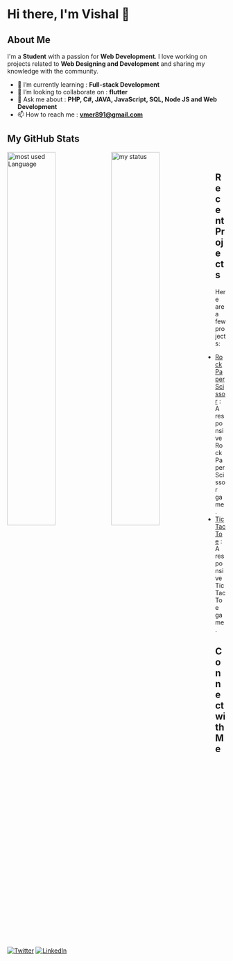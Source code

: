 # Hi there, I'm Vishal 👋


## About Me

I'm a **Student** with a passion for **Web Development**. I love working on projects related to **Web Designing and Development** and sharing my knowledge with the community.

- 🌱 I’m currently learning : **Full-stack Development**
- 👯 I’m looking to collaborate on : **flutter**
- 💬 Ask me about : **PHP, C#, JAVA, JavaScript, SQL, Node JS and Web Development**
- 📫 How to reach me : **vmer891@gmail.com**

## My GitHub Stats


<p>
<img alt="most used Language " align="left" width="47%" src="https://github-readme-stats.vercel.app/api/top-langs/?username=vishalmer&show_icons=true&theme=dark&layout=compact"/>
</p>
<p><img alt="my status" align="left" width="47%" src="https://github-readme-stats.vercel.app/api?username=vishalmer&show_icons=true&theme=dark" /></p>
<br>

## Recent Projects

Here are a few projects:

- [Rock Paper Scissor](https://github.com/VishalMer/Projects/tree/main/Rock%20Paper%20Scissor) : A responsive Rock Paper Scissor game.
- [Tic Tac Toe](https://github.com/VishalMer/Projects/tree/main/Tic%20Tac%20Toe) : A responsive Tic Tac Toe game.

## Connect with Me

[![Twitter](https://img.shields.io/badge/Twitter-Profile-blue)](https://twitter.com/itz_mer_)
[![LinkedIn](https://img.shields.io/badge/LinkedIn-Profile-blue)](https://www.linkedin.com/in/vishal-mer)

